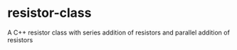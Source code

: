 # resistor-class
A C++ resistor class with series addition of resistors and parallel addition of resistors
